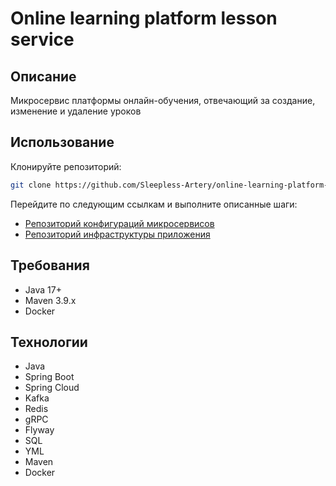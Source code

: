 # Online learning platform lesson service
## Описание
Микросервис платформы онлайн-обучения, отвечающий за создание, изменение и удаление уроков
## Использование
Клонируйте репозиторий:
```bash
git clone https://github.com/Sleepless-Artery/online-learning-platform-lesson-service
```
Перейдите по следующим ссылкам и выполните описанные шаги:
- [Репозиторий конфигураций микросервисов](https://github.com/Sleepless-Artery/online-learning-platform-configs)
- [Репозиторий инфраструктуры приложения](https://github.com/Sleepless-Artery/online-learning-platform-infra)
## Требования
- Java 17+
- Maven 3.9.x
- Docker
## Технологии
- Java
- Spring Boot
- Spring Cloud
- Kafka
- Redis
- gRPC
- Flyway
- SQL
- YML
- Maven
- Docker
